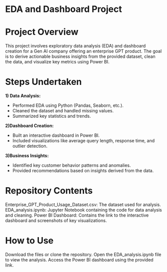 # EDA and Dashboard Project

# Project Overview
This project involves exploratory data analysis (EDA) and dashboard creation for a Gen AI company offering an enterprise GPT product. The goal is to derive actionable business insights from the provided dataset, clean the data, and visualize key metrics using Power BI.

# Steps Undertaken

**1) Data Analysis:**
- Performed EDA using Python (Pandas, Seaborn, etc.).
- Cleaned the dataset and handled missing values.
- Summarized key statistics and trends.

**2)Dashboard Creation:**
- Built an interactive dashboard in Power BI.
- Included visualizations like average query length, response time, and outlier detection.

**3)Business Insights:**
- Identified key customer behavior patterns and anomalies.
- Provided recommendations based on insights derived from the data.

# Repository Contents
Enterprise_GPT_Product_Usage_Dataset.csv: The dataset used for analysis.
EDA_analysis.ipynb: Jupyter Notebook containing the code for data analysis and cleaning.
Power BI Dashboard: Contains the link to the interactive dashboard and screenshots of key visualizations.

# How to Use
Download the files or clone the repository.
Open the EDA_analysis.ipynb file to view the analysis.
Access the Power BI dashboard using the provided link.
